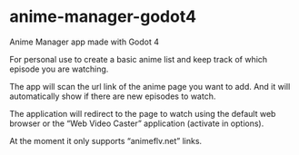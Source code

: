 # anime-manager-godot4
Anime Manager app made with Godot 4

For personal use to create a basic anime list and keep track of which episode you are watching.

The app will scan the url link of the anime page you want to add. And it will automatically show if there are new episodes to watch.

The application will redirect to the page to watch using the default web browser or the “Web Video Caster” application (activate in options).

At the moment it only supports “animeflv.net” links.
